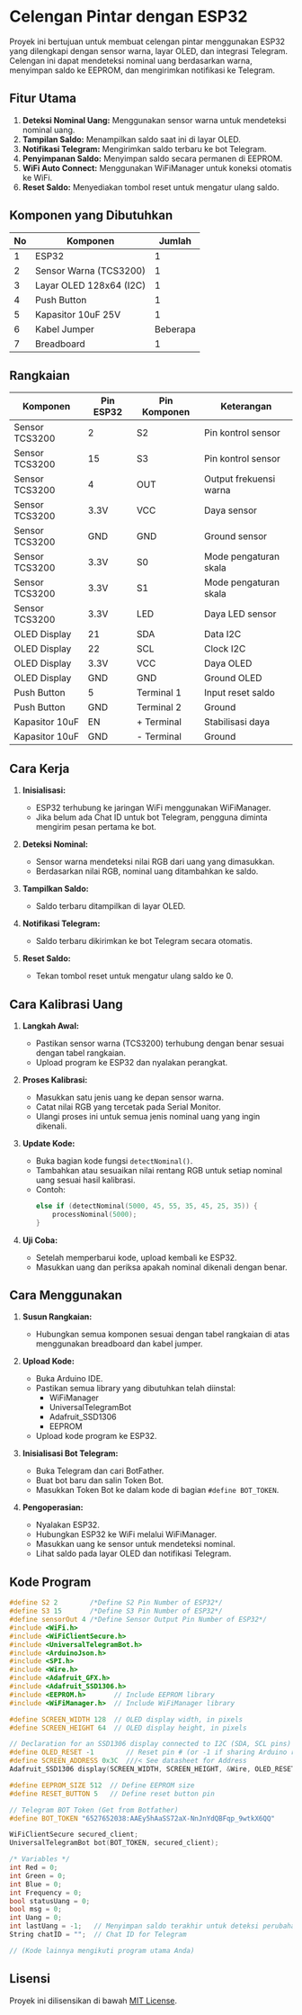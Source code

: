 # Celengan Pintar dengan ESP32

Proyek ini bertujuan untuk membuat celengan pintar menggunakan ESP32 yang dilengkapi dengan sensor warna, layar OLED, dan integrasi Telegram. Celengan ini dapat mendeteksi nominal uang berdasarkan warna, menyimpan saldo ke EEPROM, dan mengirimkan notifikasi ke Telegram.

## Fitur Utama
1. **Deteksi Nominal Uang:** Menggunakan sensor warna untuk mendeteksi nominal uang.
2. **Tampilan Saldo:** Menampilkan saldo saat ini di layar OLED.
3. **Notifikasi Telegram:** Mengirimkan saldo terbaru ke bot Telegram.
4. **Penyimpanan Saldo:** Menyimpan saldo secara permanen di EEPROM.
5. **WiFi Auto Connect:** Menggunakan WiFiManager untuk koneksi otomatis ke WiFi.
6. **Reset Saldo:** Menyediakan tombol reset untuk mengatur ulang saldo.

## Komponen yang Dibutuhkan
| No | Komponen                  | Jumlah |
|----|---------------------------|--------|
| 1  | ESP32                     | 1      |
| 2  | Sensor Warna (TCS3200)    | 1      |
| 3  | Layar OLED 128x64 (I2C)   | 1      |
| 4  | Push Button               | 1      |
| 5  | Kapasitor 10uF 25V        | 1      |
| 6  | Kabel Jumper              | Beberapa |
| 7  | Breadboard                | 1      |

## Rangkaian
| Komponen         | Pin ESP32       | Pin Komponen     | Keterangan                  |
|------------------|-----------------|------------------|-----------------------------|
| Sensor TCS3200   | 2               | S2               | Pin kontrol sensor          |
| Sensor TCS3200   | 15              | S3               | Pin kontrol sensor          |
| Sensor TCS3200   | 4               | OUT              | Output frekuensi warna      |
| Sensor TCS3200   | 3.3V            | VCC              | Daya sensor                 |
| Sensor TCS3200   | GND             | GND              | Ground sensor               |
| Sensor TCS3200   | 3.3V            | S0               | Mode pengaturan skala       |
| Sensor TCS3200   | 3.3V            | S1               | Mode pengaturan skala       |
| Sensor TCS3200   | 3.3V            | LED              | Daya LED sensor             |
| OLED Display     | 21              | SDA              | Data I2C                    |
| OLED Display     | 22              | SCL              | Clock I2C                   |
| OLED Display     | 3.3V            | VCC              | Daya OLED                   |
| OLED Display     | GND             | GND              | Ground OLED                 |
| Push Button      | 5               | Terminal 1       | Input reset saldo           |
| Push Button      | GND             | Terminal 2       | Ground                      |
| Kapasitor 10uF   | EN              | + Terminal       | Stabilisasi daya            |
| Kapasitor 10uF   | GND             | - Terminal       | Ground                      |

## Cara Kerja
1. **Inisialisasi:**
   - ESP32 terhubung ke jaringan WiFi menggunakan WiFiManager.
   - Jika belum ada Chat ID untuk bot Telegram, pengguna diminta mengirim pesan pertama ke bot.

2. **Deteksi Nominal:**
   - Sensor warna mendeteksi nilai RGB dari uang yang dimasukkan.
   - Berdasarkan nilai RGB, nominal uang ditambahkan ke saldo.

3. **Tampilkan Saldo:**
   - Saldo terbaru ditampilkan di layar OLED.

4. **Notifikasi Telegram:**
   - Saldo terbaru dikirimkan ke bot Telegram secara otomatis.

5. **Reset Saldo:**
   - Tekan tombol reset untuk mengatur ulang saldo ke 0.

## Cara Kalibrasi Uang
1. **Langkah Awal:**
   - Pastikan sensor warna (TCS3200) terhubung dengan benar sesuai dengan tabel rangkaian.
   - Upload program ke ESP32 dan nyalakan perangkat.

2. **Proses Kalibrasi:**
   - Masukkan satu jenis uang ke depan sensor warna.
   - Catat nilai RGB yang tercetak pada Serial Monitor.
   - Ulangi proses ini untuk semua jenis nominal uang yang ingin dikenali.

3. **Update Kode:**
   - Buka bagian kode fungsi `detectNominal()`.
   - Tambahkan atau sesuaikan nilai rentang RGB untuk setiap nominal uang sesuai hasil kalibrasi.
   - Contoh:
     ```cpp
     else if (detectNominal(5000, 45, 55, 35, 45, 25, 35)) {
         processNominal(5000);
     }
     ```

4. **Uji Coba:**
   - Setelah memperbarui kode, upload kembali ke ESP32.
   - Masukkan uang dan periksa apakah nominal dikenali dengan benar.

## Cara Menggunakan
1. **Susun Rangkaian:**
   - Hubungkan semua komponen sesuai dengan tabel rangkaian di atas menggunakan breadboard dan kabel jumper.

2. **Upload Kode:**
   - Buka Arduino IDE.
   - Pastikan semua library yang dibutuhkan telah diinstal:
     - WiFiManager
     - UniversalTelegramBot
     - Adafruit_SSD1306
     - EEPROM
   - Upload kode program ke ESP32.

3. **Inisialisasi Bot Telegram:**
   - Buka Telegram dan cari BotFather.
   - Buat bot baru dan salin Token Bot.
   - Masukkan Token Bot ke dalam kode di bagian `#define BOT_TOKEN`.

4. **Pengoperasian:**
   - Nyalakan ESP32.
   - Hubungkan ESP32 ke WiFi melalui WiFiManager.
   - Masukkan uang ke sensor untuk mendeteksi nominal.
   - Lihat saldo pada layar OLED dan notifikasi Telegram.

## Kode Program
```cpp
#define S2 2        /*Define S2 Pin Number of ESP32*/ 
#define S3 15       /*Define S3 Pin Number of ESP32*/
#define sensorOut 4 /*Define Sensor Output Pin Number of ESP32*/
#include <WiFi.h>
#include <WiFiClientSecure.h>
#include <UniversalTelegramBot.h>
#include <ArduinoJson.h>
#include <SPI.h>
#include <Wire.h>
#include <Adafruit_GFX.h>
#include <Adafruit_SSD1306.h>
#include <EEPROM.h>       // Include EEPROM library
#include <WiFiManager.h>  // Include WiFiManager library

#define SCREEN_WIDTH 128  // OLED display width, in pixels
#define SCREEN_HEIGHT 64  // OLED display height, in pixels

// Declaration for an SSD1306 display connected to I2C (SDA, SCL pins)
#define OLED_RESET -1        // Reset pin # (or -1 if sharing Arduino reset pin)
#define SCREEN_ADDRESS 0x3C  ///< See datasheet for Address
Adafruit_SSD1306 display(SCREEN_WIDTH, SCREEN_HEIGHT, &Wire, OLED_RESET);

#define EEPROM_SIZE 512  // Define EEPROM size
#define RESET_BUTTON 5   // Define reset button pin

// Telegram BOT Token (Get from Botfather)
#define BOT_TOKEN "6527652038:AAEy5hAaSS72aX-NnJnYdQBFqp_9wtkX6QQ"

WiFiClientSecure secured_client;
UniversalTelegramBot bot(BOT_TOKEN, secured_client);

/* Variables */
int Red = 0;
int Green = 0;
int Blue = 0;
int Frequency = 0;
bool statusUang = 0;
bool msg = 0;
int Uang = 0;
int lastUang = -1;   // Menyimpan saldo terakhir untuk deteksi perubahan
String chatID = "";  // Chat ID for Telegram

// (Kode lainnya mengikuti program utama Anda)
```

## Lisensi
Proyek ini dilisensikan di bawah [MIT License](LICENSE).

